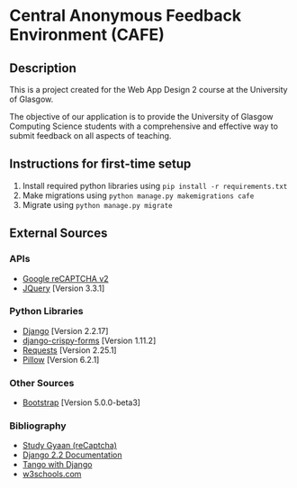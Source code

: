 # Central Anonymous Feedback Environment (CAFE)

## Description

This is a project created for the Web App Design 2 course at the University of Glasgow.

The objective of our application is to provide the University of Glasgow Computing Science students with a comprehensive and effective way to submit feedback on all aspects of teaching. 

## Instructions for first-time setup
1. Install required python libraries using `pip install -r requirements.txt`
1. Make migrations using `python manage.py makemigrations cafe`
1. Migrate using `python manage.py migrate`

## External Sources

### APIs
- [Google reCAPTCHA v2](https://www.google.com/recaptcha/about/)
- [JQuery](https://jquery.com/) \[Version 3.3.1\]

### Python Libraries
- [Django](https://www.djangoproject.com/) \[Version 2.2.17\]
- [django-crispy-forms](https://django-crispy-forms.readthedocs.io/) \[Version 1.11.2\]
- [Requests](https://docs.python-requests.org/) \[Version 2.25.1\]
- [Pillow](https://python-pillow.org/) \[Version 6.2.1\]

### Other Sources
- [Bootstrap](https://getbootstrap.com/) \[Version 5.0.0-beta3\]

### Bibliography
- [Study Gyaan (reCaptcha)](https://studygyaan.com/django/add-recaptcha-in-your-django-app-increase-security)
- [Django 2.2 Documentation](https://docs.djangoproject.com/en/2.2/)
- [Tango with Django](https://www.tangowithdjango.com/)
- [w3schools.com](https://www.w3schools.com/)
